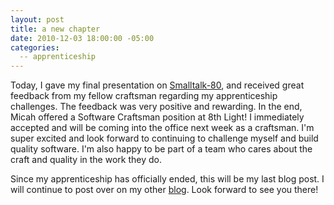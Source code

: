 ```yaml
---
layout: post
title: a new chapter
date: 2010-12-03 18:00:00 -05:00
categories:
  -- apprenticeship
---
```


Today, I gave my final presentation on [Smalltalk\-80](http://smalltalk.heroku.com/), and received great feedback from my fellow craftsman regarding my apprenticeship challenges.  The feedback was very positive and rewarding.  In the end, Micah offered a Software Craftsman position at 8th Light!  I immediately accepted and will be coming into the office next week as a craftsman.  I'm super excited and look forward to continuing to challenge myself and build quality software.  I'm also happy to be part of a team who cares about the craft and quality in the work they do.

Since my apprenticeship has officially ended, this will be my last blog post.  I will continue to post over on my other [blog](http://skim.la/).  Look forward to see you there!
